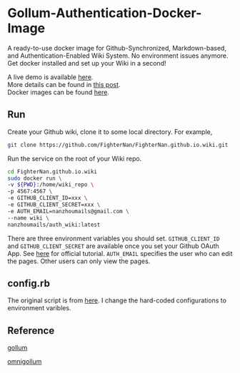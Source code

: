 # Gollum-Authentication-Docker-Image
A ready-to-use docker image for Github-Synchronized, Markdown-based, and Authentication-Enabled Wiki System. No environment issues anymore. Get docker installed and set up your Wiki in a second!

A live demo is available [here](http://www.nan-zhou.com:4567).    
More details can be found in [this post](http://nan-zhou.com/index.php/2019/07/14/github-synchronized-markdown-based-and-auth-enabled-wiki-system/).     
Docker images can be found [here](https://cloud.docker.com/u/nanzhoumails/repository/docker/nanzhoumails/auth_wiki).    

## Run 
Create your Github wiki, clone it to some local directory. For example,  
```bash
git clone https://github.com/FighterNan/FighterNan.github.io.wiki.git
```

Run the service on the root of your Wiki repo. 
```bash
cd FighterNan.github.io.wiki
sudo docker run \
-v ${PWD}:/home/wiki_repo \
-p 4567:4567 \
-e GITHUB_CLIENT_ID=xxx \
-e GITHUB_CLIENT_SECRET=xxx \
-e AUTH_EMAIL=nanzhoumails@gmail.com \
--name wiki \
nanzhoumails/auth_wiki:latest
```
There are three environment variables you should set. `GITHUB_CLIENT_ID ` and `GITHUB_CLIENT_SECRET` are available once you set your Github OAuth App. See [here](https://developer.github.com/apps/building-oauth-apps/creating-an-oauth-app/) for official tutorial.  `AUTH_EMAIL` specifies the user who can edit the pages. Other users can only view the pages. 

## config.rb
The original script is from [here](https://ronnieroller.com/Gollum). I change the hard-coded configurations to environment varibles.

## Reference
[gollum](https://github.com/gollum/gollum)   

[omnigollum](https://github.com/arr2036/omnigollum) 
